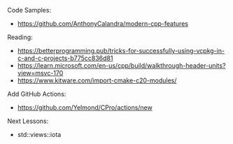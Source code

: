 Code Samples:
- https://github.com/AnthonyCalandra/modern-cpp-features

Reading:
- https://betterprogramming.pub/tricks-for-successfully-using-vcpkg-in-c-and-c-projects-b775cc836d81
- https://learn.microsoft.com/en-us/cpp/build/walkthrough-header-units?view=msvc-170
- https://www.kitware.com/import-cmake-c20-modules/

Add GitHub Actions:
- https://github.com/Yelmond/CPro/actions/new

Next Lessons:
- std::views::iota